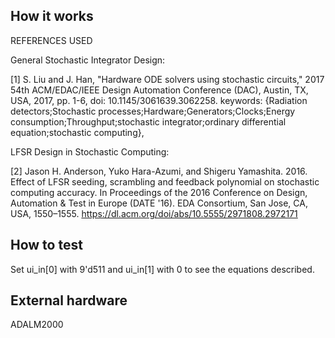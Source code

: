 <!---

This file is used to generate your project datasheet. Please fill in the information below and delete any unused
sections.

You can also include images in this folder and reference them in the markdown. Each image must be less than
512 kb in size, and the combined size of all images must be less than 1 MB.
-->

## How it works

REFERENCES USED

General Stochastic Integrator Design:​

[1] S. Liu and J. Han, "Hardware ODE solvers using stochastic circuits," 2017 54th ACM/EDAC/IEEE Design Automation Conference (DAC), Austin, TX, USA, 2017, pp. 1-6, doi: 10.1145/3061639.3062258. keywords: {Radiation detectors;Stochastic processes;Hardware;Generators;Clocks;Energy consumption;Throughput;stochastic integrator;ordinary differential equation;stochastic computing},

LFSR Design in Stochastic Computing:​

[2] Jason H. Anderson, Yuko Hara-Azumi, and Shigeru Yamashita. 2016. Effect of LFSR seeding, scrambling and feedback polynomial on stochastic computing accuracy. In Proceedings of the 2016 Conference on Design, Automation & Test in Europe (DATE '16). EDA Consortium, San Jose, CA, USA, 1550–1555. https://dl.acm.org/doi/abs/10.5555/2971808.2972171​


## How to test
Set ui_in[0] with 9'd511 and ui_in[1] with 0 to see the equations described. 

## External hardware
ADALM2000
